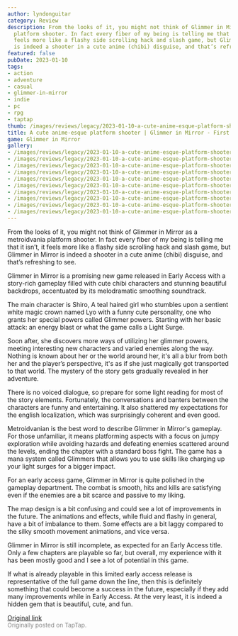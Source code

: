```yaml
---
author: lyndonguitar
category: Review
description: From the looks of it, you might not think of Glimmer in Mirror as a metroidvania
  platform shooter. In fact every fiber of my being is telling me that it isn’t, it
  feels more like a flashy side scrolling hack and slash game, but Glimmer in Mirror
  is indeed a shooter in a cute anime (chibi) disguise, and that’s refreshing to see.
featured: false
pubDate: 2023-01-10
tags:
- action
- adventure
- casual
- glimmer-in-mirror
- indie
- pc
- rpg
- taptap
thumb: /images/reviews/legacy/2023-01-10-a-cute-anime-esque-platform-shooter--glimmer-in-mirror---first-impressions-0.avif
title: A cute anime-esque platform shooter | Glimmer in Mirror - First Impressions
game: Glimmer in Mirror
gallery:
- /images/reviews/legacy/2023-01-10-a-cute-anime-esque-platform-shooter--glimmer-in-mirror---first-impressions-0.avif
- /images/reviews/legacy/2023-01-10-a-cute-anime-esque-platform-shooter--glimmer-in-mirror---first-impressions-1.avif
- /images/reviews/legacy/2023-01-10-a-cute-anime-esque-platform-shooter--glimmer-in-mirror---first-impressions-2.avif
- /images/reviews/legacy/2023-01-10-a-cute-anime-esque-platform-shooter--glimmer-in-mirror---first-impressions-3.avif
- /images/reviews/legacy/2023-01-10-a-cute-anime-esque-platform-shooter--glimmer-in-mirror---first-impressions-4.avif
- /images/reviews/legacy/2023-01-10-a-cute-anime-esque-platform-shooter--glimmer-in-mirror---first-impressions-5.avif
- /images/reviews/legacy/2023-01-10-a-cute-anime-esque-platform-shooter--glimmer-in-mirror---first-impressions-6.avif
- /images/reviews/legacy/2023-01-10-a-cute-anime-esque-platform-shooter--glimmer-in-mirror---first-impressions-7.avif
- /images/reviews/legacy/2023-01-10-a-cute-anime-esque-platform-shooter--glimmer-in-mirror---first-impressions-8.avif
- /images/reviews/legacy/2023-01-10-a-cute-anime-esque-platform-shooter--glimmer-in-mirror---first-impressions-9.avif
---
```

From the looks of it, you might not think of Glimmer in Mirror as a metroidvania platform shooter. In fact every fiber of my being is telling me that it isn’t, it feels more like a flashy side scrolling hack and slash game, but Glimmer in Mirror is indeed a shooter in a cute anime (chibi) disguise, and that’s refreshing to see.

Glimmer in Mirror is a promising new game released in Early Access with a story-rich gameplay filled with cute chibi characters and stunning beautiful backdrops, accentuated by its melodramatic smoothing soundtrack.

The main character is Shiro, A teal haired girl who stumbles upon a sentient white magic crown named Lyo with a funny cute personality, one who grants her special powers called Glimmer powers. Starting with her basic attack: an energy blast or what the game calls a Light Surge.

Soon after, she discovers more ways of utilizing her glimmer powers, meeting interesting new characters and varied enemies along the way. Nothing is known about her or the world around her, it's all a blur from both her and the player’s perspective, it's as if she just magically got transported to that world. The mystery of the story gets gradually revealed in her adventure.

There is no voiced dialogue, so prepare for some light reading for most of the story elements. Fortunately, the conversations and banters between the characters are funny and entertaining. It also shattered my expectations for the english localization, which was surprisingly coherent and even good.

Metroidvanian is the best word to describe Glimmer in Mirror's gameplay. For those unfamiliar, it means platforming aspects with a focus on jumpy exploration while avoiding hazards and defeating enemies scattered around the levels, ending the chapter with a standard boss fight. The game has a mana system called Glimmers that allows you to use skills like charging up your light surges for a bigger impact.

For an early access game, Glimmer in Mirror is quite polished in the gameplay department. The combat is smooth, hits and kills are satisfying even if the enemies are a bit scarce and passive to my liking.

The map design is a bit confusing and could see a lot of improvements in the future. The animations and effects, while fluid and flashy in general, have a bit of imbalance to them. Some effects are a bit laggy compared to the silky smooth movement animations, and vice versa.

Glimmer in Mirror is still incomplete, as expected for an Early Access title. Only a few chapters are playable so far, but overall, my experience with it has been mostly good and I see a lot of potential in this game.

If what is already playable in this limited early access release is representative of the full game down the line, then this is definitely something that could become a success in the future, especially if they add many improvements while in Early Access. At the very least, it is indeed a hidden gem that is beautiful, cute, and fun.

[Original link](https://www.taptap.io/post/4165663)<br><span style="font-size: 0.95em; color: #888;">Originally posted on TapTap.</span>